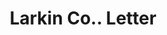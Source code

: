 ---
doi: 10.7916/D8P570JS
date_other: '1917'
date_other_textual: '1917'
form: correspondence
genre:
- Letters (correspondence)
name:
- Larkin Co.
object_in_context_url: https://biggert.cul.columbia.edu/items/view/ave_biggert_00893
subject_hierarchical_geographic:
- Buffalo, New York, United States
subject_name:
- Larkin Co.
title: Larkin Co.. Letter
sort_title: Larkin Co.. Letter
call_number: ave_biggert_00893
coordinates:
- 42.90472222222222,-78.84944444444444
pid: ave_biggert_00893
identifiers: ave_biggert_00893
thumbnail: https://derivativo-2.library.columbia.edu/iiif/2/ldpd:345768/full/!256,256/0/native.jpg
permalink: /biggert/ave_biggert_00893/
layout: iiif-image-page
---